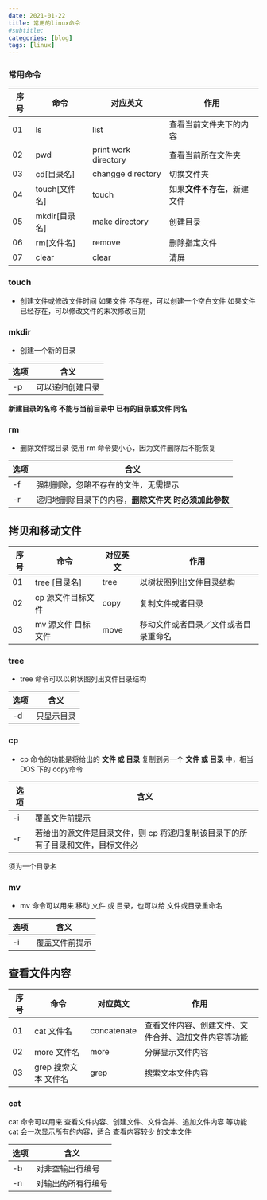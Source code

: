 ```yaml
---
date: 2021-01-22
title: 常用的linux命令
#subtitle: 
categories: [blog]
tags: [linux]
---
```


### 常用命令
| 序号 | 命令          | 对应英文             | 作用                         |
| ---- | ------------- | -------------------- | ---------------------------- |
| 01   | ls            | list                 | 查看当前文件夹下的内容       |
| 02   | pwd           | print work directory | 查看当前所在文件夹           |
| 03   | cd[目录名]    | changge directory    | 切换文件夹                   |
| 04   | touch[文件名] | touch                | 如果**文件不存在**，新建文件 |
| 05   | mkdir[目录名] | make directory       | 创建目录                     |
| 06   | rm[文件名]    | remove               | 删除指定文件                 |
| 07   | clear         | clear                | 清屏                         |

### touch

+ 创建文件或修改文件时间
  如果文件 不存在，可以创建一个空白文件
  如果文件 已经存在，可以修改文件的末次修改日期

### mkdir

+ 创建一个新的目录

| 选项 | 含义             |
| ---- | ---------------- |
| -p   | 可以递归创建目录 |

**新建目录的名称 不能与当前目录中 已有的目录或文件 同名**

### rm

+ 删除文件或目录
  使用 rm 命令要小心，因为文件删除后不能恢复

| 选项 | 含义                                                  |
| ---- | ----------------------------------------------------- |
| -f   | 强制删除，忽略不存在的文件，无需提示                  |
| -r   | 递归地删除目录下的内容，**删除文件夹 时必须加此参数** |

## 拷贝和移动文件

| 序号 | 命令               | 对应英文 | 作用                                 |
| ---- | ------------------ | -------- | ------------------------------------ |
| 01   | tree [目录名]      | tree     | 以树状图列出文件目录结构             |
| 02   | cp 源文件目标文件  | copy     | 复制文件或者目录                     |
| 03   | mv 源文件 目标文件 | move     | 移动文件或者目录／文件或者目录重命名 |

### tree

+ tree 命令可以以树状图列出文件目录结构

| 选项 | 含义       |
| ---- | ---------- |
| -d   | 只显示目录 |

### cp

+ cp 命令的功能是将给出的 **文件 或 目录** 复制到另一个 **文件 或 目录** 中，相当DOS 下的 copy命令

| 选 项 | 含义                                                         |
| ----- | ------------------------------------------------------------ |
| -i    | 覆盖文件前提示                                               |
| -r    | 若给出的源文件是目录文件，则 cp 将递归复制该目录下的所有子目录和文件，目标文件必 |

须为一个目录名

### mv

+ mv 命令可以用来 移动 文件 或 目录，也可以给 文件或目录重命名

| 选项 | 含义           |
| ---- | -------------- |
| -i   | 覆盖文件前提示 |

## 查看文件内容

| 序 号 | 命令                 | 对应英文    | 作用                                                 |
| ----- | -------------------- | ----------- | ---------------------------------------------------- |
| 01    | cat 文件名           | concatenate | 查看文件内容、创建文件、文件合并、追加文件内容等功能 |
| 02    | more 文件名          | more        | 分屏显示文件内容                                     |
| 03    | grep 搜索文本 文件名 | grep        | 搜索文本文件内容                                     |

### cat

cat 命令可以用来 查看文件内容、创建文件、文件合并、追加文件内容 等功能
cat 会一次显示所有的内容，适合 查看内容较少 的文本文件

| 选项 | 含义               |
| ---- | ------------------ |
| -b   | 对非空输出行编号   |
| -n   | 对输出的所有行编号 |